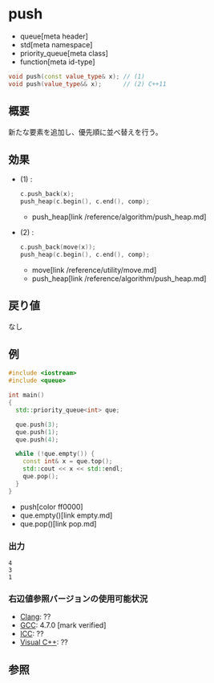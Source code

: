 # push
* queue[meta header]
* std[meta namespace]
* priority_queue[meta class]
* function[meta id-type]

```cpp
void push(const value_type& x); // (1)
void push(value_type&& x);      // (2) C++11
```

## 概要
新たな要素を追加し、優先順に並べ替えを行う。


## 効果
- (1) :

    ```cpp
    c.push_back(x);
    push_heap(c.begin(), c.end(), comp);
    ```
    * push_heap[link /reference/algorithm/push_heap.md]


- (2) :

    ```cpp
    c.push_back(move(x));
    push_heap(c.begin(), c.end(), comp);
    ```
    * move[link /reference/utility/move.md]
    * push_heap[link /reference/algorithm/push_heap.md]


## 戻り値
なし


## 例
```cpp example
#include <iostream>
#include <queue>

int main()
{
  std::priority_queue<int> que;

  que.push(3);
  que.push(1);
  que.push(4);

  while (!que.empty()) {
    const int& x = que.top();
    std::cout << x << std::endl;
    que.pop();
  }
}
```
* push[color ff0000]
* que.empty()[link empty.md]
* que.pop()[link pop.md]

### 出力
```
4
3
1
```

### 右辺値参照バージョンの使用可能状況
- [Clang](/implementation.md#clang): ??
- [GCC](/implementation.md#gcc): 4.7.0 [mark verified]
- [ICC](/implementation.md#icc): ??
- [Visual C++](/implementation.md#visual_cpp): ??


## 参照


